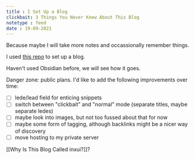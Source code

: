 ```yaml
---
title : I Set Up a Blog
clickbait: 3 Things You Never Knew About This Blog
notetype : feed
date : 19-09-2021
---
```

Because maybe I will take more notes and occassionally remember things.

I used [this repo](https://github.com/Jekyll-Garden/jekyll-garden.github.io) to set up a blog.

Haven't used Obsidian before, we will see how it goes.

Danger zone: public plans. I'd like to add the following improvements over time:
- [ ] lede/lead field for enticing snippets
- [ ] switch between "clickbait" and "normal" mode (separate titles, maybe separate ledes)
- [ ] maybe look into images, but not too fussed about that for now
- [ ] maybe some form of tagging, although backlinks might be a nicer way of discovery
- [ ] move hosting to my private server

[[Why Is This Blog Called inxui?]]?